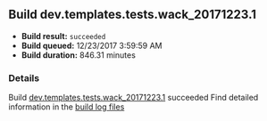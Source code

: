 ## Build dev.templates.tests.wack_20171223.1
- **Build result:** `succeeded`
- **Build queued:** 12/23/2017 3:59:59 AM
- **Build duration:** 846.31 minutes
### Details
Build [dev.templates.tests.wack_20171223.1](https://winappstudio.visualstudio.com/web/build.aspx?pcguid=a4ef43be-68ce-4195-a619-079b4d9834c2&builduri=vstfs%3a%2f%2f%2fBuild%2fBuild%2f24522) succeeded
Find detailed information in the [build log files](https://uwpctdiags.blob.core.windows.net/buildlogs/dev.templates.tests.wack_20171223.1_logs.zip)
